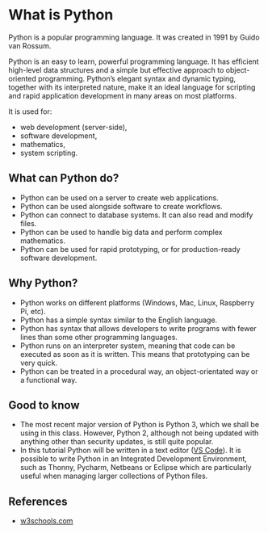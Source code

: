 # What is Python

Python is a popular programming language. It was created in 1991 by Guido van Rossum.

Python is an easy to learn, powerful programming language. It has efficient high-level data structures and a simple but effective approach to object-oriented programming. Python’s elegant syntax and dynamic typing, together with its interpreted nature, make it an ideal language for scripting and rapid application development in many areas on most platforms.

It is used for:

- web development (server-side),
- software development,
- mathematics,
- system scripting.

## What can Python do?

- Python can be used on a server to create web applications.
- Python can be used alongside software to create workflows.
- Python can connect to database systems. It can also read and modify files.
- Python can be used to handle big data and perform complex mathematics.
- Python can be used for rapid prototyping, or for production-ready software development.

## Why Python?

- Python works on different platforms (Windows, Mac, Linux, Raspberry Pi, etc).
- Python has a simple syntax similar to the English language.
- Python has syntax that allows developers to write programs with fewer lines than some other programming languages.
- Python runs on an interpreter system, meaning that code can be executed as soon as it is written. This means that prototyping can be very quick.
- Python can be treated in a procedural way, an object-orientated way or a functional way.

## Good to know

- The most recent major version of Python is Python 3, which we shall be using in this class. However, Python 2, although not being updated with anything other than security updates, is still quite popular.
- In this tutorial Python will be written in a text editor ([VS Code](https://code.visualstudio.com/)). It is possible to write Python in an Integrated Development Environment, such as Thonny, Pycharm, Netbeans or Eclipse which are particularly useful when managing larger collections of Python files.

## References

- [w3schools.com](https://www.w3schools.com/python/python_intro.asp)